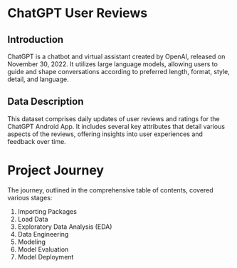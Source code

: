 # **ChatGPT User Reviews**

## Introduction

ChatGPT is a chatbot and virtual assistant created by OpenAI, released on November 30, 2022. It utilizes large language models, allowing users to guide and shape conversations according to preferred length, format, style, detail, and language.

## Data Description
This dataset comprises daily updates of user reviews and ratings for the ChatGPT Android App. It includes several key attributes that detail various aspects of the reviews, offering insights into user experiences and feedback over time.


# Project Journey
The journey, outlined in the comprehensive table of contents, covered various stages:

1. Importing Packages
2. Load Data
3. Exploratory Data Analysis (EDA)
4. Data Engineering
5. Modeling
6. Model Evaluation
7. Model Deployment